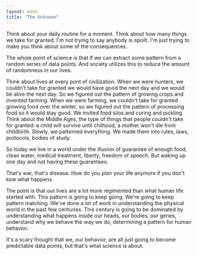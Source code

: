```yaml
---
layout: post
title: "The Unknown"
---
```


Think about your daily routine for a moment.
Think about how many things we take for granted.
I'm not trying to say anybody is spoilt. I'm just trying to make you think about some of the consequences.

The whole point of science is that if we can extract some pattern from a random series of data points. And society utilizes this to reduce the amount of randomness in our lives.

Think about lives at every pont of civilization. 
When we were hunters, we couldn't take for granted we would have good the next day and we would be alive the next day. So we figured out the pattern of growing crops and invented farming.
When we were farming, we couldn't take for granted growing food over the winter, so we figured out the pattern of processing food so it would stay good. We invited food silos and curing and pickling.
Think about the Middle Ages, the type of things that people couldn't take for granted: a child will survive until chilhood, a mother won't die from childbirth. Slowly, we patterned everything. We made them into rules, laws, protocols, bodies of study.

So today we live in a world under the illusion of guarantee of enough food, clean water, medical treatment, liberty, freedom of speech. But waking up one day and not having these guarantees.

That's war, that's disease. How do you plan your life anymore if you don't kow what happens.

The point is that our lives are a lot more regimented than what human life started with. This pattern is going to keep going. We're going to keep pattern matching.
We've done a lot of work in understanding the physical world in the past few centuries. This century is going to be dominated by understanding what happens inside our heads, our bodies, our genes, understand why we behave the way we do, determining a pattern for human behavior.

It's a scary thought that we, our behavior, are all just going to become predictable data points, but that's what science is about.



